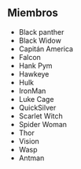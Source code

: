 ## Miembros

* Black panther
* Black Widow
* Capitán America
* Falcon
* Hank Pym
* Hawkeye
* Hulk
* IronMan
* Luke Cage
* QuickSilver
* Scarlet Witch
* Spider Woman
* Thor
* Vision
* Wasp
* Antman
